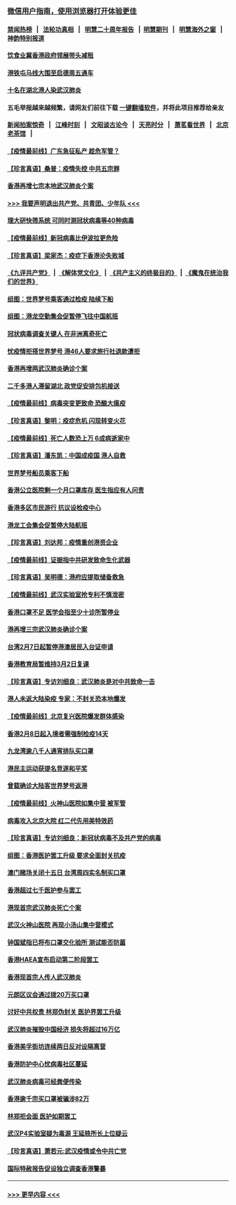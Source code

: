 ### [微信用户指南，使用浏览器打开体验更佳](https://github.com/gfw-breaker/banned-news1/blob/master/indexes/wechat-guide.md?t=0)
#### [禁闻热榜](热点新闻.md?t=0)  &nbsp;&nbsp;|&nbsp;&nbsp; [法轮功真相](https://github.com/gfw-breaker/truth/blob/master/README.md?t=0) &nbsp;&nbsp;|&nbsp;&nbsp; [明慧二十周年报告](https://github.com/gfw-breaker/mh-reports/blob/master/README.md?t=0) &nbsp;&nbsp;|&nbsp;&nbsp;[明慧期刊](https://github.com/gfw-breaker/mh-qikan) &nbsp;&nbsp;|&nbsp;&nbsp; [明慧海外之窗](https://github.com/gfw-breaker/mh-news/blob/master/README.md?t=0) &nbsp;&nbsp;|&nbsp;&nbsp; [神韵特别报道](https://github.com/gfw-breaker/mh-news/blob/master/shenyun.md?t=0)
#### [饮食业冀香港政府领展带头减租](../pages/nsc415/n11864876.md?t=02132311) 
#### [港铁屯马线大围至启德周五通车](../pages/nsc415/n11864842.md?t=02132311) 
#### [十名在湖北港人染武汉肺炎](../pages/nsc415/n11864807.md?t=02132311) 
#### 五毛举报越来越频繁，请网友们前往下载 [一键翻墙软件](https://github.com/gfw-breaker/ssr-accounts)，并将此项目推荐给亲友
#### [新闻拍案惊奇](https://github.com/gfw-breaker/banned-news1/blob/master/pages/link4.md) &nbsp;&nbsp;|&nbsp;&nbsp; [江峰时刻](https://github.com/gfw-breaker/banned-news1/blob/master/pages/link4.md) &nbsp;&nbsp;|&nbsp;&nbsp; [文昭谈古论今](https://github.com/gfw-breaker/banned-news1/blob/master/pages/link4.md) &nbsp;&nbsp;|&nbsp;&nbsp; [天亮时分](https://github.com/gfw-breaker/banned-news1/blob/master/pages/link4.md) &nbsp;&nbsp;|&nbsp;&nbsp; [萧茗看世界](https://github.com/gfw-breaker/banned-news1/blob/master/pages/link4.md) &nbsp;&nbsp;|&nbsp;&nbsp; [北京老茶馆](https://github.com/gfw-breaker/banned-news1/blob/master/pages/link4.md) &nbsp;&nbsp;|&nbsp;&nbsp; 
#### [【疫情最前线】广东急征私产 趁危军管？](../pages/nsc415/n11864205.md?t=02132311) 
#### [【珍言真语】桑普：疫情失控 中共五宗罪](../pages/nsc415/n11864157.md?t=02132311) 
#### [香港再增七宗本地武汉肺炎个案](../pages/nsc415/n11862405.md?t=02132311) 
#### [>>> 我要声明退出共产党、共青团、少年队 <<<](https://github.com/begood0513/goodnews/blob/master/quit/letter.md) 
#### [理大研快筛系统 可同时测冠状病毒等40种病毒](../pages/nsc415/n11862376.md?t=02132311) 
#### [【疫情最前线】新冠病毒比伊波拉更危险](../pages/nsc415/n11862199.md?t=02132311) 
#### [【珍言真语】梁家杰：疫症下香港沦失败城](../pages/nsc415/n11861588.md?t=02132311) 
#### [《九评共产党》](https://github.com/begood0513/9ping.md/blob/master/README.md) &nbsp;|&nbsp; [《解体党文化》](../../../../jtdwh.md/blob/master/README.md)  &nbsp;|&nbsp; [《共产主义的终极目的》](../../../../gczydzjmd.md/blob/master/README.md) &nbsp;|&nbsp; [《魔鬼在统治我们的世界》](../../../../mgztzwmdsj.md/blob/master/README.md) 
#### [组图：世界梦号乘客通过检疫 陆续下船](../pages/nsc415/n11858302.md?t=02132311) 
#### [组图：港龙空勤集会促暂停飞往中国航班](../pages/nsc415/n11858190.md?t=02132311) 
#### [冠状病毒调查关键人 在非洲离奇死亡](../pages/nsc415/n11859798.md?t=02132311) 
#### [忧疫情拒搭世界梦号 港46人要求旅行社退款遭拒](../pages/nsc415/n11859849.md?t=02132311) 
#### [香港再增两武汉肺炎确诊个案](../pages/nsc415/n11859833.md?t=02132311) 
#### [二千多港人滞留湖北 政党促安排包机接送](../pages/nsc415/n11859831.md?t=02132311) 
#### [【疫情最前线】病毒突变更致命 恐酿大瘟疫](../pages/nsc415/n11859604.md?t=02132311) 
#### [【珍言真语】黎明：疫症危机 闪现转变火花](../pages/nsc415/n11859199.md?t=02132311) 
#### [【疫情最前线】死亡人数恐上万 6成病逝家中](../pages/nsc415/n11856687.md?t=02132311) 
#### [【珍言真语】潘东凯：中国成疫国 港人自救](../pages/nsc415/n11856962.md?t=02132311) 
#### [世界梦号船员乘客下船](../pages/nsc415/n11856883.md?t=02132311) 
#### [香港公立医院剩一个月口罩库存 医生指应有人问责](../pages/nsc415/n11856875.md?t=02132311) 
#### [香港多区市民游行 抗议设检疫中心](../pages/nsc415/n11856866.md?t=02132311) 
#### [港龙工会集会促暂停大陆航班](../pages/nsc415/n11856840.md?t=02132311) 
#### [【珍言真语】刘达邦：疫情重创港资企业](../pages/nsc415/n11854274.md?t=02132311) 
#### [【疫情最前线】证据指中共研发致命生化武器](../pages/nsc415/n11853087.md?t=02132311) 
#### [【珍言真语】吴明德：港府应提取储备救急](../pages/nsc415/n11852734.md?t=02132311) 
#### [【疫情最前线】武汉实验室抢专利不慎泄密](../pages/nsc415/n11850310.md?t=02132311) 
#### [香港口罩不足 医学会指至少十诊所暂停业](../pages/nsc415/n11850301.md?t=02132311) 
#### [港再增三宗武汉肺炎确诊个案](../pages/nsc415/n11850328.md?t=02132311) 
#### [台湾2月7日起暂停港澳居民入台证申请](../pages/nsc415/n11850304.md?t=02132311) 
#### [香港教育局暂维持3月2日复课](../pages/nsc415/n11850260.md?t=02132311) 
#### [【珍言真语】专访刘细良：武汉肺炎是对中共致命一击](../pages/nsc415/n11849934.md?t=02132311) 
#### [港人未返大陆染疫 专家：不封关恐本地爆发](../pages/nsc415/n11848021.md?t=02132311) 
#### [【疫情最前线】北京复兴医院爆发群体感染](../pages/nsc415/n11847626.md?t=02132311) 
#### [香港2月8日起入境者需强制检疫14天](../pages/nsc415/n11847658.md?t=02132311) 
#### [九龙湾逾八千人通宵排队买口罩](../pages/nsc415/n11847647.md?t=02132311) 
#### [港民主运动获提名竞逐和平奖](../pages/nsc415/n11847633.md?t=02132311) 
#### [曾载确诊大陆客世界梦号返港](../pages/nsc415/n11847608.md?t=02132311) 
#### [【疫情最前线】火神山医院如集中营 被军管](../pages/nsc415/n11847524.md?t=02132311) 
#### [病毒攻入北京大院 红二代先用美特效药](../pages/nsc415/n11847427.md?t=02132311) 
#### [【珍言真语】专访刘细良：新冠状病毒不及共产党的病毒](../pages/nsc415/n11847164.md?t=02132311) 
#### [组图：香港医护罢工升级 要求全面封关抗疫](../pages/nsc415/n11844107.md?t=02132311) 
#### [澳门赌场关闭十五日 台湾周四实名制买口罩](../pages/nsc415/n11845083.md?t=02132311) 
#### [香港超过七千医护参与罢工](../pages/nsc415/n11845051.md?t=02132311) 
#### [港现首宗武汉肺炎死亡个案](../pages/nsc415/n11844998.md?t=02132311) 
#### [武汉火神山医院 再现小汤山集中营模式](../pages/nsc415/n11844763.md?t=02132311) 
#### [钟国斌指已将布口罩交化验所 测试能否防菌](../pages/nsc415/n11842783.md?t=02132311) 
#### [香港HAEA宣布启动第二阶段罢工](../pages/nsc415/n11842723.md?t=02132311) 
#### [香港现首宗人传人武汉肺炎](../pages/nsc415/n11842766.md?t=02132311) 
#### [元朗区议会通过拨20万买口罩](../pages/nsc415/n11842754.md?t=02132311) 
#### [讨好中共权贵 林郑伪封关 医护界罢工升级](../pages/nsc415/n11842359.md?t=02132311) 
#### [武汉肺炎摧毁中国经济 损失将超过16万亿](../pages/nsc415/n11839723.md?t=02132311) 
#### [香港美孚街坊连续两日反对设隔离营](../pages/nsc415/n11839962.md?t=02132311) 
#### [香港防护中心忧病毒社区蔓延](../pages/nsc415/n11839933.md?t=02132311) 
#### [武汉肺炎病毒可经粪便传染](../pages/nsc415/n11839939.md?t=02132311) 
#### [香港逾千宗买口罩被骗涉82万](../pages/nsc415/n11839914.md?t=02132311) 
#### [林郑拒会面 医护如期罢工](../pages/nsc415/n11839892.md?t=02132311) 
#### [武汉P4实验室疑为毒源 王延轶所长上位疑云](../pages/nsc415/n11835543.md?t=02132311) 
#### [【珍言真语】萧若元:武汉疫情或令中共亡党](../pages/nsc415/n11829394.md?t=02132311) 
#### [国际特赦报告促设独立调查香港警暴](../pages/nsc415/n11833845.md?t=02132311) 

----
#### [ >>> 更早内容 <<< ](../indexes/nsc415-earlier.md)
